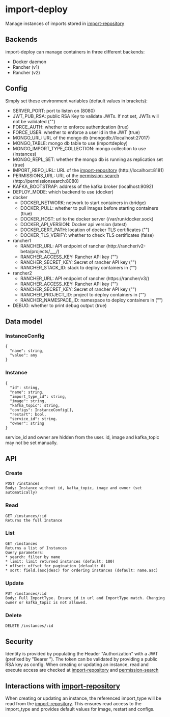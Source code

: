 # import-deploy

Manage instances of imports stored in [import-repository](https://github.com/SENERGY-Platform/import-repository)

## Backends

import-deploy can manage containers in three different backends: 
*   Docker daemon
*   Rancher (v1)
*   Rancher (v2)

## Config

Simply set these environment variables (default values in brackets):
*    SERVER_PORT: port to listen on (8080)
*    JWT_PUB_RSA: public RSA Key to validate JWTs. If not set, JWTs will not be validated ("")
*    FORCE_AUTH: whether to enforce authentication (true)
*    FORCE_USER: whether to enforce a user id in the JWT (true)
*    MONGO_URL: URL of the mongo db (mongodb://localhost:27017)
*    MONGO_TABLE: mongo db table to use (importdeploy)
*    MONGO_IMPORT_TYPE_COLLECTION: mongo collection to use (instances)
*    MONGO_REPL_SET: whether the mongo db is running as replication set (true)
*    IMPORT_REPO_URL: URL of the [import-repository](https://github.com/SENERGY-Platform/import-repository) (http://localhost:8181)
*    PERMISSIONS_URL: URL of the [permission-search](https://github.com/SENERGY-Platform/permission-search) (http://permissionsearch:8080)
*    KAFKA_BOOTSTRAP: address of the kafka broker (localhost:9092)
*    DEPLOY_MODE: which backend to use (docker)
  * docker
    * DOCKER_NETWORK: network to start containers in (bridge)
    * DOCKER_PULL: whether to pull images before starting containers (true)
    * DOCKER_HOST: url to the docker server (/var/run/docker.sock)
    * DOCKER_API_VERSION: Docker api version (latest)
    * DOCKER_CERT_PATH: location of docker TLS certificates ("")
    * DOCKER_TLS_VERIFY: whether to check TLS certificates (false)
  * rancher1
    * RANCHER_URL: API endpoint of rancher (http://rancher/v2-beta/projects/___/)
    * RANCHER_ACCESS_KEY: Rancher API key ("")
    * RANCHER_SECRET_KEY: Secret of rancher API key ("")
    * RANCHER_STACK_ID: stack to deploy containers in ("")
  * rancher2
    * RANCHER_URL: API endpoint of rancher (https://rancher/v3/)
    * RANCHER_ACCESS_KEY: Rancher API key ("")
    * RANCHER_SECRET_KEY: Secret of rancher API key ("")
    * RANCHER_PROJECT_ID: project to deploy containers in ("") 
    * RANCHER_NAMESPACE_ID: namespace to deploy containers in ("")
*    DEBUG: whether to print debug output (true)

## Data model

### InstanceConfig
```
{
  "name": string,  
  "value": any 
}
```

### Instance
```
{
  "id": string,
  "name": string,
  "import_type_id": string,
  "image": string,
  "kafka_topic": string,
  "configs": InstanceConfig[],
  "restart": bool,
  "service_id": string.
  "owner": string
}
```

service_id and owner are hidden from the user. id, image and kafka_topic may not be set manually.

## API

### Create
```
POST /instances
Body: Instance without id, kafka_topic, image and owner (set automatically)
```

### Read
```
GET /instances/:id
Returns the full Instance
```

### List
```
GET /instances
Returns a list of Instances
Query parameters:
* search: filter by name
* limit: limit returned instances (default: 100)
* offset: offset for pagination (default: 0)
* sort: field.(asc|desc) for ordering instances (default: name.asc)
```

### Update
```
PUT /instances/:id
Body: Full ImportType. Ensure id in url and ImportType match. Changing owner or kafka_topic is not allowed.
```

### Delete
```
DELETE /instances/:id
```

## Security
Identity is provided by populating the Header "Authorization" with a JWT (prefixed by "Bearer ").
The token can be validated by providing a public RSA key as config.
When creating or updating an instance, read and execute access are checked at [import-repository](https://github.com/SENERGY-Platform/import-repository)
and [permission-search](https://github.com/SENERGY-Platform/permission-search)

## Interactions with [import-repository](https://github.com/SENERGY-Platform/import-repository)
When creating or updating an instance, the referenced import_type will be read from the [import-repository](https://github.com/SENERGY-Platform/import-repository).
This ensures read access to the import_type and provides default values for image, restart and configs.

